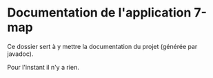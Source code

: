 # Documentation de l'application 7-map

Ce dossier sert à y mettre la documentation du projet (générée par javadoc).

Pour l'instant il n'y a rien.
